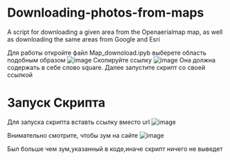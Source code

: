 # Downloading-photos-from-maps
A script for downloading a given area from the Openaerialmap map, as well as downloading the same areas from Google and Esri

Для работы откройте файл Map_downoload.ipyb 
выберете область подобным образом
![image](https://github.com/user-attachments/assets/edf72b7f-0bd7-4d8f-a1be-23414dd631cb)
Скопируйте ссылку 
![image](https://github.com/user-attachments/assets/38d457c8-201f-49bc-bf27-b8f15470701a)
Она должна содержать в себе слово square.
Далее запустите скрипт со своей ссылкой

# Запуск Скрипта
Для запуска скрипта вставть ссылку вместо url
![image](https://github.com/user-attachments/assets/30068a3f-f436-4ea1-a936-57313c2cb74f)

Внимательно смотрите, чтобы зум на сайте
![image](https://github.com/user-attachments/assets/93c3c574-8357-4cde-a6c9-3dabefa8ff76)

Был больше чем зум,указанный в коде,иначе скрипт ничего не выведет
